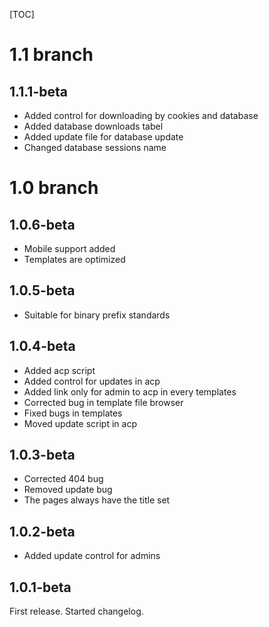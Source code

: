 [TOC]
# 1.1 branch #
## 1.1.1-beta ##
* Added control for downloading by cookies and database
* Added database downloads tabel
* Added update file for database update
* Changed database sessions name

# 1.0 branch #
## 1.0.6-beta ##
* Mobile support added
* Templates are optimized

## 1.0.5-beta ##
* Suitable for binary prefix standards

## 1.0.4-beta ##
* Added acp script
* Added control for updates in acp
* Added link only for admin to acp in every templates
* Corrected bug in template file browser
* Fixed bugs in templates
* Moved update script in acp

## 1.0.3-beta ##
* Corrected 404 bug
* Removed update bug
* The pages always have the title set

## 1.0.2-beta ##
* Added update control for admins

## 1.0.1-beta ##
First release. 
Started changelog.
